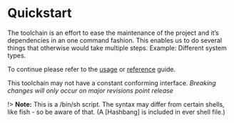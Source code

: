 
# Quickstart

The toolchain is an effort to ease the maintenance of the project and it’s dependencies in an one command fashion. This enables us to do several things that otherwise would take multiple steps. Example: Different system types.

To continue please refer to the [usage][1] or [reference][2] guide.

This toolchain may not have a constant conforming interface. _Breaking changes will only occur on major revisions point release_

!> **Note:** This is a /bin/sh script. The syntax may differ from certain shells, like fish - so be aware of that. (A [Hashbang] is included in ever shell file.)


[1]:	toolchain/usage.md
[2]:	toolchain/reference.md